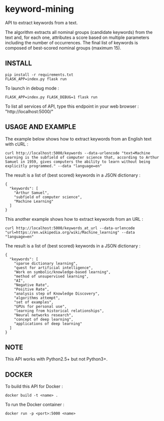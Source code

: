# keyword-mining
API to extract keywords from a text.

The algorithm extracts all nominal groups (candidate keywords) from the text and, for each one, attributes a score based on multiple parameters including the number of occurrences.
The final list of keywords is composed of best-scored nominal groups (maximum 15).

## INSTALL
```
pip install -r requirements.txt
FLASK_APP=index.py flask run
```

To launch in debug mode :
```
FLASK_APP=index.py FLASK_DEBUG=1 flask run
```

To list all services of API, type this endpoint in your web browser : "http://localhost:5000/"

## USAGE AND EXAMPLE
The example below shows how to extract keywords from an English text with cURL :
```
curl http://localhost:5000/keywords --data-urlencode "text=Machine Learning is the subfield of computer science that, according to Arthur Samuel in 1959, gives computers the ability to learn without being explicitly programmed." --data "language=en"
```

The result is a list of (best scored) keywords in a JSON dictionary :
```
{
  "keywords": [
    "Arthur Samuel",
    "subfield of computer science",
    "Machine Learning"
  ]
}
```

This another example shows how to extract keywords from an URL :
```
curl http://localhost:5000/keywords_at_url --data-urlencode "url=https://en.wikipedia.org/wiki/Machine_learning" --data "language=en"
```

The result is a list of (best scored) keywords in a JSON dictionary :
```
{
  "keywords": [
    "sparse dictionary learning",
    "quest for artificial intelligence",
    "Work on symbolic/knowledge-based learning",
    "method of unsupervised learning",
    "AI",
    "Negative Rate",
    "Positive Rate",
    "analysis step of Knowledge Discovery",
    "algorithms attempt",
    "set of examples",
    "GPUs for personal use",
    "learning from historical relationships",
    "Neural networks research",
    "concept of deep learning",
    "applications of deep learning"
  ]
}
```

## NOTE
This API works with Python2.5+ but not Python3+.

## DOCKER
To build this API for Docker :
```
docker build -t <name> .
```

To run the Docker container :
```
docker run -p <port>:5000 <name>
```
